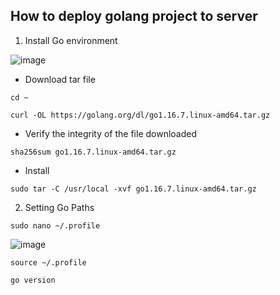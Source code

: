 ## How to deploy golang project to server

1. Install Go environment

![image](https://user-images.githubusercontent.com/51145983/158132443-70782b6e-d348-48a8-b076-43c6d90a9c80.png)

- Download tar file

```cd ~```

```curl -OL https://golang.org/dl/go1.16.7.linux-amd64.tar.gz```

- Verify the integrity of the file downloaded

```sha256sum go1.16.7.linux-amd64.tar.gz```

- Install

```sudo tar -C /usr/local -xvf go1.16.7.linux-amd64.tar.gz```

2. Setting Go Paths

```sudo nano ~/.profile```

![image](https://user-images.githubusercontent.com/51145983/158134201-1421e737-bdef-470a-b59d-07964e2e8158.png)

```source ~/.profile```

```go version```
